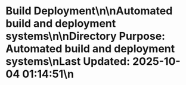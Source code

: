 # Build Deployment\n\nAutomated build and deployment systems\n\n**Directory Purpose:** Automated build and deployment systems\n**Last Updated:** 2025-10-04 01:14:51\n